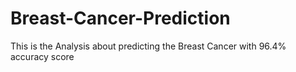 # Breast-Cancer-Prediction
This is the Analysis about predicting the Breast Cancer with 96.4% accuracy score

